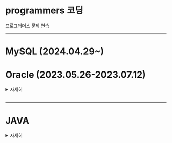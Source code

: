 # programmers 코딩
프로그래머스 문제 연습

***

# MySQL (2024.04.29~)



# Oracle (2023.05.26-2023.07.12)

<details>
  <summary> 자세히 </summary>

  ![image](https://github.com/dangdangs0/programmers/assets/52357071/ce9f0710-4fc3-473c-a544-74b0b51f7a78)


  ## LEVEL 0, 1
  ![image](https://github.com/dangdangs0/programmers/assets/52357071/95eb9612-86e4-409c-b0bb-1466e156d5d0)
  
  ## LEVEL 2
  ![image](https://github.com/dangdangs0/programmers/assets/52357071/d394c2be-6d7a-47ae-96ec-a63c63ae3182)
  
  ## LEVEL 3
  ![image](https://github.com/dangdangs0/programmers/assets/52357071/a741921c-fa8f-4581-a2f6-ccb819059756)
  
  ## LEVEL 4
  ![image](https://github.com/dangdangs0/programmers/assets/52357071/833ca135-9faa-4a15-98ae-7cc984893b91)
  
  ## LEVEL 5
  ![image](https://github.com/dangdangs0/programmers/assets/52357071/a2ba6e65-d763-476f-9211-2b71a9f3b4d0)

</details>
<br/>



***

# JAVA

<details>
  <summary> 자세히 </summary>

    ## LEVEL 0
  `2023.04.06.-2023.04.30.`
  ![코딩테스트 입문 캘린더 (1)](https://user-images.githubusercontent.com/52357071/236615937-e9f26e57-cf24-40e9-b40d-19cb3b617715.png)
  
  <br/>
  
  `2023.04.22.-2023.05.06.`
  ![코딩테스트 입문 캘린더](https://user-images.githubusercontent.com/52357071/236615945-62899ce3-74cf-4c3a-bf6c-59807cbb5a07.png)
  
  ***
  
  ## LEVEL 1
  `2023.05.01.-2023.05.24.`
  
  ![image](https://github.com/dangdangs0/programmers/assets/52357071/22f9dc23-8b6c-471a-85fe-964e512b5b4c)
  ![image](https://github.com/dangdangs0/programmers/assets/52357071/8948b567-7a42-413c-90f6-772533ff29a6)

</details>
<br/>

